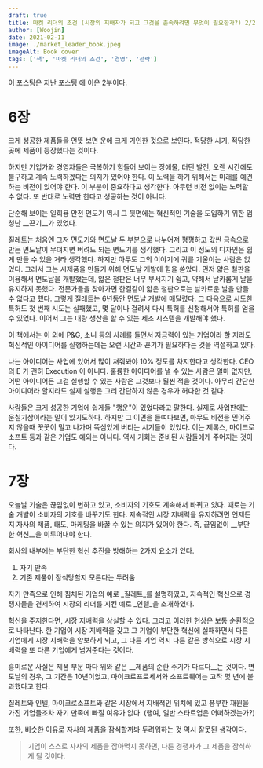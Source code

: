 ```yaml
---
draft: true
title: 마켓 리더의 조건 (시장의 지배자가 되고 그것을 존속하려면 무엇이 필요한가?) 2/2
author: [Woojin]
date: 2021-02-11
image: ./market_leader_book.jpeg
imageAlt: Book cover
tags: ['책', '마켓 리더의 조건', '경영', '전략']
---
```


이 포스팅은 [지난 포스팅](/2021-01-31-market-leader/index/) 에 이은 2부이다.

# 6장

크게 성공한 제품들을 언뜻 보면 운에 크게 기인한 것으로 보인다. 적당한 시기, 적당한 곳에 제품이 등장했다는 것이다.

하지만 기업가와 경영자들은 극복하기 힘들어 보이는 장애물, 더딘 발전, 오랜 시간에도 불구하고 계속 노력하겠다는 의지가 있어야 한다.
이 노력을 하기 위해서는 미래를 예견하는 비전이 있어야 한다. 이 부분이 중요하다고 생각한다. 아무런 비전 없이는 노력할 수 없다.
또 반대로 노력만 한다고 성공하는 것이 아니다.

단순해 보이는 일회용 안전 면도기 역시 그 뒷면에는 혁신적인 기술을 도입하기 위한 엄청난 __끈기__가 있었다.

질레트는 처음엔 그저 면도기와 면도날 두 부분으로 나누어져 평평하고 값싼 금속으로 만든 면도날이 무뎌지면 버려도 되는 면도기를 생각했다.
그리고 이 정도의 디자인은 쉽게 만들 수 있을 거라 생각했다. 하지만 아무도 그의 이야기에 귀를 기울이는 사람은 없었다.
그래서 그는 시제품을 만들기 위해 면도날 개발에 힘을 쏟았다.
먼저 얇은 철판을 이용해서 면도날을 개발했는데, 얇은 철판은 너무 부서지기 쉽고, 약해서 날카롭게 날을 유지하지 못했다.
전문가들을 찾아가면 한결같이 얇은 철판으로는 날카로운 날을 만들 수 없다고 했다.
그렇게 질레트는 6년동안 면도날 개발에 매달렸다.
그 다음으로 시도한 특허도 첫 번째 시도는 실패했고, 몇 달이나 걸려서 다시 특허를 신청해서야 특허를 얻을 수 있었다.
이어서 그는 대량 생산을 할 수 있는 제조 시스템을 개발해야 했다.

이 책에서는 이 외에 P&G, 소니 등의 사례를 들면서 자금력이 있는 기업이라 할 지라도 혁신적인 아이디어를 실행하는데는 오랜 시간과 끈기가 필요하다는 것을 역셜하고 있다.

나는 아이디어는 사업에 있어서 많이 쳐줘봐야 10% 정도를 차지한다고 생각한다.
CEO 의 E 가 괜히 Execution 이 아니다.
훌륭한 아이디어를 낼 수 있는 사람은 얼마 없지만, 어떤 아이디어든 그걸 실행할 수 있는 사람은 그것보다 훨씬 적을 것이다.
아무리 간단한 아이디어라 할지라도 실제 실행은 그리 간단하지 않은 경우가 허다한 것 같다.

사람들은 크게 성공한 기업에 쉽게들 "행운"이 있었다라고 말한다. 실제로 사업판에는 운칠기삼이라는 말이 있기도하다.
하지만 그 이면을 들여다보면, 아무도 비전을 믿어주지 않을때 꿋꿋이 밀고 나가며 뚝심있게 버티는 시기들이 있었다.
이는 제록스, 마이크로소프트 등과 같은 기업도 예외는 아니다. 역시 기회는 준비된 사람들에게 주어지는 것이다.

# 7장

오늘날 기술은 끊임없이 변하고 있고, 소비자의 기호도 계속해서 바뀌고 있다. 때로는 기술 개발이 소비자의 기호를 바꾸기도 한다.
지속적인 시장 지배력을 유지하려면 언제든지 자사의 제품, 태도, 마케팅을 바꿀 수 있는 의지가 있어야 한다.
즉, 끊임없이 __부단한 혁신__을 이루어내야 한다.

회사의 내부에는 부단한 혁신 추진을 방해하는 2가지 요소가 있다.

1. 자기 만족
2. 기존 제품이 잠식당할지 모른다는 두려움

자기 만족으로 인해 침체된 기업의 예로 _질레트_를 설명하였고,
지속적인 혁신으로 경쟁자들을 견제하여 시장의 리더를 지킨 예로 _인텔_을 소개하였다.

혁신을 주저한다면, 시장 지배력을 상실할 수 있다. 그리고 이러한 현상은 보통 순환적으로 나타난다.
한 기업이 시장 지배력을 갖고 그 기업이 부단한 혁신에 실패하면서 다른 기업에게 시장 지배력을 양보하게 되고,
그 다른 기업 역시 다른 같은 방식으로 시장 지배력을 또 다른 기업에게 넘겨준다는 것이다.

흥미로운 사실은 제품 부문 마다 위와 같은 __제품의 순환 주기가 다르다__는 것이다.
면도날의 경우, 그 기간은 10년이었고, 마이크로프로세서와 소프트웨어는 고작 몇 년에 불과했다고 한다.

질레트와 인텔, 마이크로소프트와 같은 시장에서 지배적인 위치에 있고 풍부한 재원을 가진 기업들조차 자기 만족에 빠질 여유가 없다.
(행여, 일반 스타트업은 어떠하겠는가?)

또한, 비슷한 이유로 자사의 제품을 잠식할까봐 두려워하는 것 역시 잘못된 생각이다.

>기업이 스스로 자사의 제품을 잡아먹지 못하면, 다른 경쟁사가 그 제품을 잠식하게 될 것이다.
